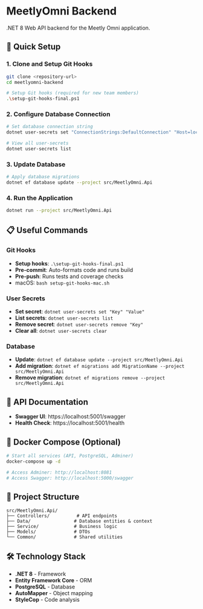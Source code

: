 # MeetlyOmni Backend

.NET 8 Web API backend for the Meetly Omni application.

## 🚀 Quick Setup

### 1. Clone and Setup Git Hooks

```bash
git clone <repository-url>
cd meetlyomni-backend

# Setup Git hooks (required for new team members)
.\setup-git-hooks-final.ps1
```

### 2. Configure Database Connection

```bash
# Set database connection string
dotnet user-secrets set "ConnectionStrings:DefaultConnection" "Host=localhost;Port=5432;Database=meetlyomni_dev;Username=your_user;Password=your_password"

# View all user-secrets
dotnet user-secrets list
```

### 3. Update Database

```bash
# Apply database migrations
dotnet ef database update --project src/MeetlyOmni.Api
```

### 4. Run the Application

```bash
dotnet run --project src/MeetlyOmni.Api
```

## 📋 Useful Commands

### Git Hooks
- **Setup hooks**: `.\setup-git-hooks-final.ps1`
- **Pre-commit**: Auto-formats code and runs build
- **Pre-push**: Runs tests and coverage checks
 - macOS: `bash setup-git-hooks-mac.sh`

### User Secrets
- **Set secret**: `dotnet user-secrets set "Key" "Value"`
- **List secrets**: `dotnet user-secrets list`
- **Remove secret**: `dotnet user-secrets remove "Key"`
- **Clear all**: `dotnet user-secrets clear`

### Database
- **Update**: `dotnet ef database update --project src/MeetlyOmni.Api`
- **Add migration**: `dotnet ef migrations add MigrationName --project src/MeetlyOmni.Api`
- **Remove migration**: `dotnet ef migrations remove --project src/MeetlyOmni.Api`

## 🔗 API Documentation

- **Swagger UI**: https://localhost:5001/swagger
- **Health Check**: https://localhost:5001/health

## 🐳 Docker Compose (Optional)

```bash
# Start all services (API, PostgreSQL, Adminer)
docker-compose up -d

# Access Adminer: http://localhost:8081
# Access Swagger: http://localhost:5000/swagger
```

## 📁 Project Structure

```
src/MeetlyOmni.Api/
├── Controllers/          # API endpoints
├── Data/                # Database entities & context
├── Service/             # Business logic
├── Models/              # DTOs
└── Common/              # Shared utilities
```

## 🛠 Technology Stack

- **.NET 8** - Framework
- **Entity Framework Core** - ORM
- **PostgreSQL** - Database
- **AutoMapper** - Object mapping
- **StyleCop** - Code analysis
